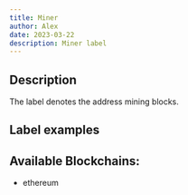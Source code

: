 ```yaml
---
title: Miner
author: Alex
date: 2023-03-22
description: Miner label
---
```


## Description

The label denotes the address mining blocks.

## Label examples


## Available Blockchains:

* ethereum
